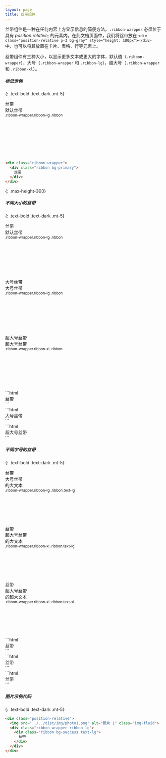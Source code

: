 ```yaml
---
layout: page
title: 丝带组件
---
```


丝带组件是一种在任何内容上方显示信息的简便方法。`.ribbon-warpper` 必须位于具有 _position:relative;_ 的元素内。在此文档页面中，我们将丝带放在 `<div class="position-relative p-3 bg-gray" style="height: 180px"></div>` 中，也可以将其放置在卡片、表格、行等元素上。

丝带组件有三种大小，以显示更多文本或更大的字体，默认值（`.ribbon-wrapper`），大号（`.ribbon-wrapper` 和 `.ribbon-lg`），超大号（`.ribbon-wrapper` 和 `.ribbon-xl`）。

##### 标记示例 
{: .text-bold .text-dark .mt-5}

<div class="position-relative p-3 bg-gray" style="height: 180px">
  <div class="ribbon-wrapper">
    <div class="ribbon bg-primary">
      丝带
    </div>
  </div>
  默认丝带 <br />
  <small>.ribbon-wrapper.ribbon-lg .ribbon</small>
</div>

```html
<div class="ribbon-wrapper">
  <div class="ribbon bg-primary">
    丝带
  </div>
</div>
```
{: .max-height-300}

##### 不同大小的丝带
{: .text-bold .text-dark .mt-5}

<div class="row">
  <div class="col-sm-4">
    <div class="position-relative p-3 bg-gray" style="height: 180px">
      <div class="ribbon-wrapper">
        <div class="ribbon bg-primary">
          丝带
        </div>
      </div>
      默认丝带 <br />
      <small>.ribbon-wrapper.ribbon-lg .ribbon</small>
    </div>
  </div>
  <div class="col-sm-4">
    <div class="position-relative p-3 bg-gray" style="height: 180px">
      <div class="ribbon-wrapper ribbon-lg">
        <div class="ribbon bg-info">
          大号丝带
        </div>
      </div>
      大号丝带 <br />
      <small>.ribbon-wrapper.ribbon-lg .ribbon</small>
    </div>
  </div>
  <div class="col-sm-4">
    <div class="position-relative p-3 bg-gray" style="height: 180px">
      <div class="ribbon-wrapper ribbon-xl">
        <div class="ribbon bg-secondary">
          超大号丝带
        </div>
      </div>
      超大号丝带 <br />
      <small>.ribbon-wrapper.ribbon-xl .ribbon</small>
    </div>
  </div>
</div>
<div class="row">
  <div class="col-sm-4" markdown="1">
```html
  <div class="ribbon-wrapper">
    <div class="ribbon bg-primary">
      丝带
    </div>
  </div>
```
  </div>
  <div class="col-sm-4" markdown="1">
```html
  <div class="ribbon-wrapper ribbon-lg">
    <div class="ribbon bg-info">
      大号丝带
    </div>
  </div>
```
  </div>
  <div class="col-sm-4" markdown="1">
```html
  <div class="ribbon-wrapper ribbon-xl">
    <div class="ribbon bg-secondary">
      超大号丝带
    </div>
  </div>
```
  </div>
</div>

##### 不同字号的丝带
{: .text-bold .text-dark .mt-5}

<div class="row">
  <div class="col-sm-4">
    <div class="position-relative p-3 bg-gray" style="height: 180px">
      <div class="ribbon-wrapper ribbon-lg">
        <div class="ribbon bg-success text-lg">
          丝带
        </div>
      </div>
      大号丝带 <br /> 的大文本 <br />
      <small>.ribbon-wrapper.ribbon-lg .ribbon.text-lg</small>
    </div>
  </div>
  <div class="col-sm-4">
    <div class="position-relative p-3 bg-gray" style="height: 180px">
      <div class="ribbon-wrapper ribbon-xl">
        <div class="ribbon bg-warning text-lg">
          丝带
        </div>
      </div>
      超大号丝带 <br /> 的大文本 <br />
      <small>.ribbon-wrapper.ribbon-xl .ribbon.text-lg</small>
    </div>
  </div>
  <div class="col-sm-4">
    <div class="position-relative p-3 bg-gray" style="height: 180px">
      <div class="ribbon-wrapper ribbon-xl">
        <div class="ribbon bg-danger text-xl">
          丝带
        </div>
      </div>
      超大号丝带 <br /> 的超大文本 <br />
      <small>.ribbon-wrapper.ribbon-xl .ribbon.text-xl</small>
    </div>
  </div>
</div>
<div class="row">
  <div class="col-sm-4" markdown="1">
```html
<div class="ribbon-wrapper ribbon-lg">
  <div class="ribbon bg-success text-lg">
    丝带
  </div>
</div>
```
  </div>
  <div class="col-sm-4" markdown="1">
```html
<div class="ribbon-wrapper ribbon-xl">
  <div class="ribbon bg-warning text-lg">
    丝带
  </div>
</div>
```
  </div>
  <div class="col-sm-4" markdown="1">
```html
<div class="ribbon-wrapper ribbon-xl">
  <div class="ribbon bg-danger text-xl">
    丝带
  </div>
</div>
```
  </div>
</div>

##### 图片示例代码
{: .text-bold .text-dark .mt-5}

```html
<div class="position-relative">
  <img src="../../dist/img/photo1.png" alt="照片 1" class="img-fluid">
  <div class="ribbon-wrapper ribbon-lg">
    <div class="ribbon bg-success text-lg">
      丝带
    </div>
  </div>
</div>
```
